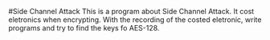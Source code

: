 #Side Channel Attack
This is a program about Side Channel Attack.
It cost eletronics when encrypting.
With the recording of the costed eletronic, write programs and try to find the keys fo AES-128.
